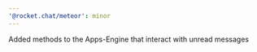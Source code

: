 ```yaml
---
'@rocket.chat/meteor': minor
---
```


Added methods to the Apps-Engine that interact with unread messages
